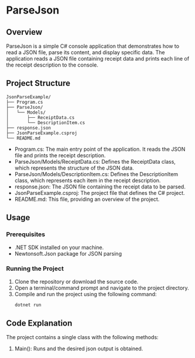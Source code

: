 # ParseJson

## Overview

ParseJson is a simple C# console application that demonstrates how to read a JSON file, parse its content, and display specific data. The application reads a JSON file containing receipt data and prints each line of the receipt description to the console.

## Project Structure

    JsonParseExample/
    ├── Program.cs
    ├── ParseJson/
    │   └── Models/
    │       ├── ReceiptData.cs
    │       └── DescriptionItem.cs
    ├── response.json
    ├── JsonParseExample.csproj
    └── README.md

- Program.cs: The main entry point of the application. It reads the JSON file and prints the receipt description.
- ParseJson/Models/ReceiptData.cs: Defines the ReceiptData class, which represents the structure of the JSON data.
- ParseJson/Models/DescriptionItem.cs: Defines the DescriptionItem class, which represents each item in the receipt description.
- response.json: The JSON file containing the receipt data to be parsed.
- JsonParseExample.csproj: The project file that defines the C# project.
- README.md: This file, providing an overview of the project.






## Usage

### Prerequisites

- .NET SDK installed on your machine.
- Newtonsoft.Json package for JSON parsing

### Running the Project

1. Clone the repository or download the source code.
2. Open a terminal/command prompt and navigate to the project directory.
3. Compile and run the project using the following command:
   ```sh
   dotnet run
## Code Explanation
The project contains a single class with the following methods:

1. Main(): Runs and the desired json output is obtained.

